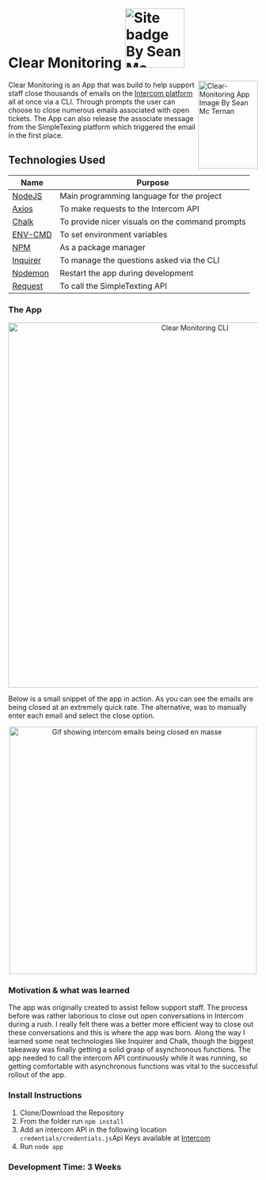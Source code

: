 # Clear Monitoring <a href="https://github.com/SeanMcTernan" target="_blank"><img src="https://raw.githubusercontent.com/SeanMcTernan/SeanMcTernan/940a359ef8a199aac0fe3e5cecaaef3d01e17542/ReadMe_Images/ReadMe_Badge_Small.svg" alt="Site badge By Sean Mc Ternan" width="120"/></a>


<img src="https://raw.githubusercontent.com/SeanMcTernan/SeanMcTernan/940a359ef8a199aac0fe3e5cecaaef3d01e17542/ReadMe_Images/Clear_Monitoring/Clear-Monitoring_Logo.svg" align="right"
     alt="Clear-Monitoring App Image By Sean Mc Ternan " width="120" height="178">


Clear Monitoring is an App that was build to help support staff close thousands of emails on the <a href="https://www.intercom.com/" target="_blank">Intercom platform</a> all at once via a CLI. Through prompts the user can choose to close numerous emails associated with open tickets. The App can also release the associate message from the SimpleTexing platform which triggered the email in the first place. 


## Technologies Used
| Name                                                        | Purpose                                                                                                    |
| ----------------------------------------------------------- | ---------------------------------------------------------------------------------------------------------- |
| [NodeJS](https://nodejs.org/en/)         | Main programming language for the project |
| [Axios](https://www.npmjs.com/package/axios)                      | To make requests to the Intercom API |
| [Chalk](https://www.npmjs.com/package/chalk) | To provide nicer visuals on the command prompts                                                          |
| [ENV-CMD](https://www.npmjs.com/package/env-cmd)                     | To set environment variables                                                                                        |
| [NPM](https://www.npmjs.com/)                                | As a package manager                                                         |
| [Inquirer](https://www.npmjs.com/package/inquirer)               | To manage the questions asked via the CLI                                                                                 |
| [Nodemon](https://www.npmjs.com/package/nodemon)                            | Restart the app during development                                                                                       |
| [Request](https://www.npmjs.com/package/request)                                   | To call the SimpleTexting API    

### The App

<p align="center">
  <img src="https://raw.githubusercontent.com/SeanMcTernan/SeanMcTernan/940a359ef8a199aac0fe3e5cecaaef3d01e17542/ReadMe_Images/Clear_Monitoring/Clear_Monitoring_Sample.png?raw=true" alt="Clear Monitoring CLI" width="738">
</p>

Below is a small snippet of the app in action. As you can see the emails are being closed at an extremely quick rate. The alternative, was to manually enter each email and select the close option.  

<p align="center">
<img src="https://raw.githubusercontent.com/SeanMcTernan/SeanMcTernan/940a359ef8a199aac0fe3e5cecaaef3d01e17542/ReadMe_Images/Clear_Monitoring/Intercom.gif?raw=true"
  alt="Gif showing intercom emails being closed en masse"
  width="500">
</p>

### Motivation & what was learned

The app was originally created to assist fellow support staff. The process before was rather laborious to close out open conversations in Intercom during a rush. I really felt there was a better more efficient way to close out these conversations and this is where the app was born. Along the way I learned some neat technologies like Inquirer and Chalk, though the biggest takeaway was finally getting a solid grasp of asynchronous functions. The app needed to call the intercom API continuously while it was running, so getting comfortable with asynchronous functions was vital to the successful rollout of the app. 

### Install Instructions

1. Clone/Download the Repository 
2. From the folder run `npm install`
3. Add an intercom API in the following location `credentials/credentials.js`Api Keys available at [Intercom](https://www.intercom.com/) 
4. Run `node app`

### Development Time: 3 Weeks
